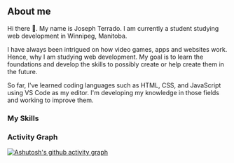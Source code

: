 
## About me
Hi there 👋. My name is Joseph Terrado. I am currently a student studying web development in Winnipeg, Manitoba.

I have always been intrigued on how video games, apps and websites work. Hence, why I am studying web development. My goal is to learn the foundations and develop the skills to possibly create or help create them in the future.

So far, I've learned coding languages such as HTML, CSS, and JavaScript using VS Code as my editor. I'm developing my knowledge in those fields and working to improve them.


### My Skills 
<p align="center">
  
</p>

### Activity Graph

[![Ashutosh's github activity graph](https://github-readme-activity-graph.vercel.app/graph?username=Joseph-Wil&bg_color=413e3e&color=ffffff&line=214eb5&point=214eb5&area=true&hide_border=true)](https://github.com/ashutosh00710/github-readme-activity-graph)
